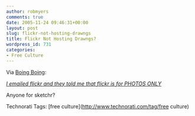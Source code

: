 ```yaml
---
author: robmyers
comments: true
date: 2005-11-24 09:46:31+00:00
layout: post
slug: flickr-not-hosting-drawngs
title: Flickr Not Hosting Drawngs?
wordpress_id: 731
categories:
- Free Culture
---
```


  
Via [Boing Boing](http://www.boingboing.net/):  
  
  
  
_[I emailed flickr and they told me that flickr is for PHOTOS ONLY](http://monkstyle.net/?p=274)_  


  
Anyone for sketchr?  


  


Technorati Tags: [free culture](http://www.technorati.com/tag/free culture)

  


